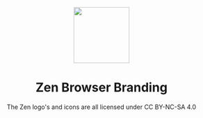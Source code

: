 <div align="center">
<picture>
    <img src="./Beta (Dec 2024)/SVG/Zen-Dark-Coral.svg" width="128px">
</picture>

<h1 align="center">
Zen Browser Branding
</h1>

<p>The Zen logo's and icons are all licensed under CC BY-NC-SA 4.0</p>
</div>
